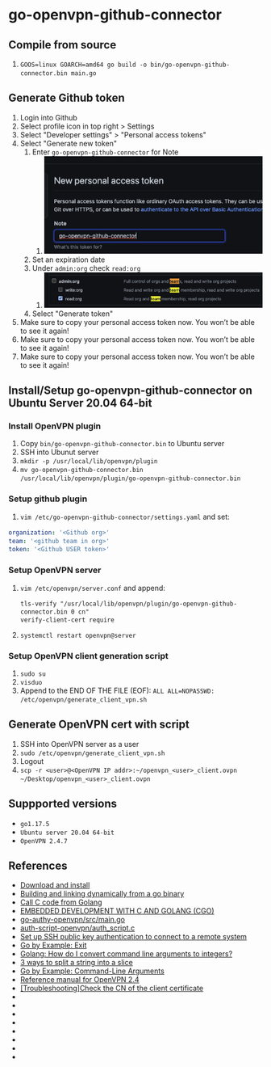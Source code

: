 # go-openvpn-github-connector


## Compile from source
1. `GOOS=linux GOARCH=amd64 go build -o bin/go-openvpn-github-connector.bin main.go`

## Generate Github token
1. Login into Github
1. Select profile icon in top right > Settings
1. Select "Developer settings" > "Personal access tokens"
1. Select "Generate new token"
    1. Enter `go-openvpn-github-connector` for Note
        1. ![token_name](.img/token_name.png)
    1. Set an expiration date
    1. Under `admin:org` check `read:org`
        1. ![token_permission](.img/token_permission.png)
    1. Select "Generate token"
1. Make sure to copy your personal access token now. You won’t be able to see it again!
1. Make sure to copy your personal access token now. You won’t be able to see it again!
1. Make sure to copy your personal access token now. You won’t be able to see it again!


## Install/Setup go-openvpn-github-connector on Ubuntu Server 20.04 64-bit
### Install OpenVPN plugin
1. Copy `bin/go-openvpn-github-connector.bin` to Ubuntu server
1. SSH into Ubunut server
1. `mkdir -p /usr/local/lib/openvpn/plugin`
1. `mv go-openvpn-github-connector.bin /usr/local/lib/openvpn/plugin/go-openvpn-github-connector.bin`

### Setup github plugin
1. `vim /etc/go-openvpn-github-connector/settings.yaml` and set:
```yaml
organization: '<Github org>'
team: '<github team in org>'
token: '<Github USER token>'
```

### Setup OpenVPN server
1. `vim /etc/openvpn/server.conf` and append:
    ```
    tls-verify "/usr/local/lib/openvpn/plugin/go-openvpn-github-connector.bin 0 cn"
    verify-client-cert require
    ```
1. `systemctl restart openvpn@server`

### Setup OpenVPN client generation script
1. `sudo su`
1. `visduo`
1. Append to the END OF THE FILE (EOF): `ALL ALL=NOPASSWD: /etc/openvpn/generate_client_vpn.sh`


## Generate OpenVPN cert with script
1. SSH into OpenVPN server as a user
1. `sudo /etc/openvpn/generate_client_vpn.sh`
1. Logout 
1. `scp -r <user>@<OpenVPN IP addr>:~/openvpn_<user>_client.ovpn ~/Desktop/openvpn_<user>_client.ovpn`

## Suppported versions
* `go1.17.5`
* `Ubuntu server 20.04 64-bit`
* `OpenVPN 2.4.7`

## References
* [Download and install](https://go.dev/doc/install)
* [Building and linking dynamically from a go binary](https://stackoverflow.com/questions/19431296/building-and-linking-dynamically-from-a-go-binary)
* [Call C code from Golang](https://medium.com/@vivek2793/call-c-code-from-golang-8783c6b58a5c)
* [EMBEDDED DEVELOPMENT WITH C AND GOLANG (CGO)](https://www.lobaro.com/embedded-development-with-c-and-golang-cgo/)
* [go-authy-openvpn/src/main.go ](https://github.com/3fs/go-authy-openvpn/blob/master/src/main.go#L86)
* [auth-script-openvpn/auth_script.c](https://github.com/matevzmihalic/auth-script-openvpn/blob/master/auth_script.c)
* [Set up SSH public key authentication to connect to a remote system](https://kb.iu.edu/d/aews)
* [Go by Example: Exit](https://gobyexample.com/exit)
* [Golang: How do I convert command line arguments to integers?](https://stackoverflow.com/questions/24319352/golang-how-do-i-convert-command-line-arguments-to-integers)
* [3 ways to split a string into a slice](https://yourbasic.org/golang/split-string-into-slice/)
* [Go by Example: Command-Line Arguments](https://gobyexample.com/command-line-arguments)
* [Reference manual for OpenVPN 2.4](https://openvpn.net/community-resources/reference-manual-for-openvpn-2-4/)
* [[Troubleshooting]Check the CN of the client certificate](https://forums.openvpn.net/viewtopic.php?t=15901)
* []()
* []()
* []()
* []()
* []()
* []()
* []()
* []()
